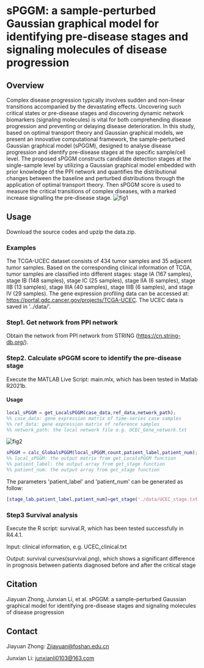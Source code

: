 # sPGGM: a sample-perturbed Gaussian graphical model for identifying pre-disease stages and signaling molecules of disease progression

## Overview
Complex disease progression typically involves sudden and non-linear transitions accompanied by the devastating effects. Uncovering such critical states or pre-disease stages and discovering dynamic network biomarkers (signaling molecules) is vital for both comprehending disease progression and preventing or delaying disease deterioration. In this study, based on optimal transport theory and Gaussian graphical models, we present an innovative computational framework, the sample-perturbed Gaussian graphical model (sPGGM), designed to analyse disease progression and identify pre-disease stages at the specific sample/cell level. The proposed sPGGM constructs candidate detection stages at the single-sample level by utilizing a Gaussian graphical model embedded with prior knowledge of the PPI network and quantifies the distributional changes between the baseline and perturbed distributions through the application of optimal transport theory. Then sPGGM score is used to measure the critical transitions of complex diseases, with a marked increase signalling the pre-disease stage.
![fig1](https://github.com/user-attachments/assets/d94dd6a3-5453-4a3a-aea7-6c1d1591c6ba)


## Usage
Download the source codes and upzip the data.zip.
### Examples
The TCGA-UCEC dataset consists of 434 tumor samples and 35 adjacent tumor samples. Based on the corresponding clinical information of TCGA, tumor samples are classified into different stages:  stage IA (167 samples), stage IB (148 samples), stage IC (25 samples), stage IIA (6 samples), stage IIB (13 samples), stage IIIA (40 samples), stage IIIB (6 samples), and stage IV (29 samples). The gene expression profiling data can be accessed at: https://portal.gdc.cancer.gov/projects/TCGA-UCEC. The UCEC data is saved in '../data/'.

### Step1. Get network from PPI network
Obtain the network from PPI network from STRING (https://cn.string-db.org/).

### Step2. Calculate sPGGM score to identify the pre-disease stage
Execute the MATLAB Live Script: main.mlx, which has been tested in Matlab R2021b.
#### Usage
```matlab
local_sPGGM = get_LocalsPGGM(case_data,ref_data,network_path);
%% case_data: gene expression matrix of time-series case samples
%% ref_data: gene expression matrix of reference samples
%% network_path: the local network file e.g. UCEC_Gene_network.txt
```
![fig2](https://github.com/user-attachments/assets/5a6abb4a-9f6f-4eec-98f5-7eaa689616fa)

```matlab
sPGGM = calc_GlobalsPGGM(local_sPGGM,count,patient_label,patient_num);
%% local_sPGGM: the output matrix from get_LocalsPGGM function
%% patient_label: the output array from get_stage function
%% patient_num: the output array from get_stage function
```
The parameters 'patient_label' and 'patient_num' can be generated as follow:
```matlab
[stage_lab,patient_label,patient_num]=get_stage('./data/UCEC_stage.txt');
```
### Step3 Survival analysis
Execute the R script: survival.R, which has been tested successfully in R4.4.1.

Input: clinical information, e.g. UCEC_clinical.txt

Output: survival curves(survival.png), which shows a significant difference in prognosis between patients diagnosed before and after the critical stage

## Citation
Jiayuan Zhong, Junxian Li, et al. sPGGM: a sample-perturbed Gaussian graphical model for identifying pre-disease stages and signaling molecules of disease progression

## Contact
Jiayuan Zhong: Zjiayuan@foshan.edu.cn

Junxian Li: junxianli0103@163.com
